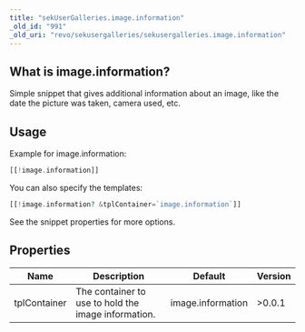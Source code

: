 ```yaml
---
title: "sekUserGalleries.image.information"
_old_id: "991"
_old_uri: "revo/sekusergalleries/sekusergalleries.image.information"
---
```


## What is image.information?

Simple snippet that gives additional information about an image, like the date the picture was taken, camera used, etc.

## Usage

Example for image.information:

``` php 
[[!image.information]]
```

You can also specify the templates:

``` php 
[[!image.information? &tplContainer=`image.information`]]
```

See the snippet properties for more options.

## Properties

| Name | Description | Default | Version |
|------|-------------|---------|---------|
| tplContainer | The container to use to hold the image information. | image.information | >0.0.1 |